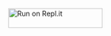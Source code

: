 # 


<a href="https://repl.it/github/skvia/rpl">
  <img alt="Run on Repl.it" src="https://repl.it/badge/github/skvia/rpl" style="height: 40px; width: 190px;" />
</a>
